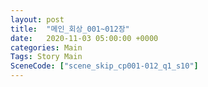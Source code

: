 ```yaml
---
layout: post
title:  "메인_회상_001~012장"
date:   2020-11-03 05:00:00 +0000
categories: Main
Tags: Story Main
SceneCode: ["scene_skip_cp001-012_q1_s10"]
---
```

